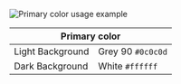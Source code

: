 ![Primary color usage example](../images/typography/typography-primary-color.svg)

<table>
  <thead>
    <tr>
      <th colspan="2">Primary color</th>
    </tr>
  </thead>
  <tbody>
    <tr>
      <td>Light Background</td>
      <td>Grey 90 <code>#0c0c0d</code></td>
    </tr>
    <tr>
      <td>Dark Background</td>
      <td>White <code>#ffffff</code></td>
    </tr>
  </tbody>
</table>
